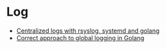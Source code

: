 # Log

* [Centralized logs with rsyslog, systemd and golang](https://indevwith.streamroot.io/centralized-logs-with-rsyslog-systemd-and-golang/)
* [Correct approach to global logging in Golang](http://stackoverflow.com/questions/18361750/correct-approach-to-global-logging-in-golang)
